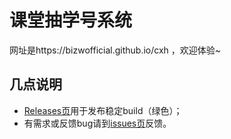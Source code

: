 # 课堂抽学号系统

网址是https://bizwofficial.github.io/cxh ，欢迎体验~

## 几点说明
- [Releases页](https://github.com/bizwofficial/cxh/releases)用于发布稳定build（绿色）；
- 有需求或反馈bug请到[issues页](https://github.com/bizwofficial/cxh/issues)反馈。
